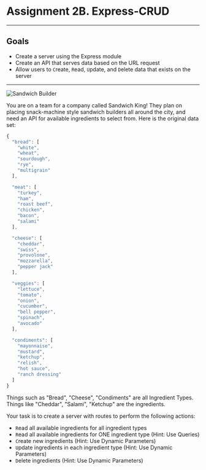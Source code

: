 # Assignment 2B. Express-CRUD

---

## Goals

- Create a server using the Express module
- Create an API that serves data based on the URL request
- Allow users to `C`reate, `R`ead, `U`pdate, and `D`elete data that exists on the server

---

![Sandwich Builder](https://i.imgur.com/Q1q6Ngd.jpg)

You are on a team for a company called Sandwich King! They plan on placing snack-machine style sandwich builders all around the city, and need an API for available ingredients to select from. Here is the original data set:

```js
{
  "bread": [
    "white",
    "wheat",
    "sourdough",
    "rye",
    "multigrain"
  ],

  "meat": [
    "turkey",
    "ham",
    "roast beef",
    "chicken",
    "bacon",
    "salami"
  ],

  "cheese": [
    "cheddar",
    "swiss",
    "provolone",
    "mozzarella",
    "pepper jack"
  ],

  "veggies": [
    "lettuce",
    "tomato",
    "onion",
    "cucumber",
    "bell pepper",
    "spinach",
    "avocado"
  ],

  "condiments": [
    "mayonnaise",
    "mustard",
    "ketchup",
    "relish",
    "hot sauce",
    "ranch dressing"
  ]
}
```

Things such as "Bread", "Cheese", "Condiments" are all Ingredient Types. Things like "Cheddar", "Salami", "Ketchup" are the ingredients.

Your task is to create a server with routes to perform the following actions:

- `R`ead all available ingredients for all ingredient types
- `R`ead all available ingredients for ONE ingredient type (Hint: Use Queries)
- `C`reate new ingredients (Hint: Use Dynamic Parameters)
- `U`pdate ingredients in each ingredient type (Hint: Use Dynamic Parameters)
- `D`elete ingredients (Hint: Use Dynamic Parameters)
